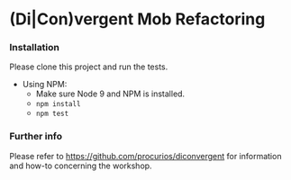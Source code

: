 # (Di|Con)vergent Mob Refactoring

### Installation

Please clone this project and run the tests.

* Using NPM:
  - Make sure Node 9 and NPM is installed.
  - `npm install`
  - `npm test`

### Further info

Please refer to https://github.com/procurios/diconvergent for information and how-to concerning the workshop.
